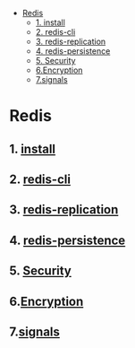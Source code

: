 <!-- TOC -->

- [Redis](#redis)
  - [1. <a href="document/install.md">install</a>](#1-a-href%22documentinstallmd%22installa)
  - [2. <a href="document/sbs_admin_redis-cli.md">redis-cli</a>](#2-a-href%22documentsbsadminredis-climd%22redis-clia)
  - [3. <a href="document/sbs_admin_replication.md">redis-replication</a>](#3-a-href%22documentsbsadminreplicationmd%22redis-replicationa)
  - [4. <a href="document/sbs_admin_persistence.md">redis-persistence</a>](#4-a-href%22documentsbsadminpersistencemd%22redis-persistencea)
  - [5. <a href="document/sbs_admin_security.md">Security</a>](#5-a-href%22documentsbsadminsecuritymd%22securitya)
  - [6.<a href="document/sbs_admin_encryption.md">Encryption</a>](#6a-href%22documentsbsadminencryptionmd%22encryptiona)
  - [7.<a href="document/sbs_admin_signals.md">signals</a>](#7a-href%22documentsbsadminsignalsmd%22signalsa)

<!-- /TOC -->

# Redis

## 1. <a href="document/install.md">install</a>

## 2. <a href="document/sbs_admin_redis-cli.md">redis-cli</a>

## 3. <a href="document/sbs_admin_replication.md">redis-replication</a>

## 4. <a href="document/sbs_admin_persistence.md">redis-persistence</a>

## 5. <a href="document/sbs_admin_security.md">Security</a>

## 6.<a href="document/sbs_admin_encryption.md">Encryption</a>

## 7.<a href="document/sbs_admin_signals.md">signals</a>